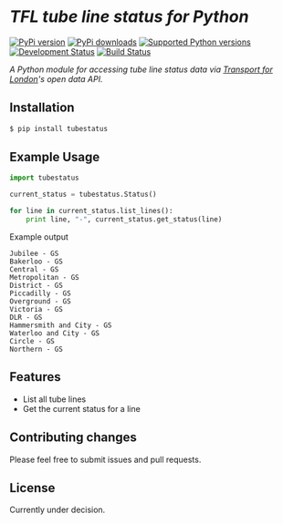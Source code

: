 # _TFL tube line status for Python_
[![PyPi version](https://pypip.in/v/tubestatus/badge.svg?style=flat)](https://pypi.python.org/pypi/tubestatus/)
[![PyPi downloads](https://pypip.in/d/tubestatus/badge.svg?style=flat)](https://pypi.python.org/pypi/tubestatus/)
[![Supported Python versions](https://pypip.in/py_versions/tubestatus/badge.svg?style=flat)](https://pypi.python.org/pypi/tubestatus/)
[![Development Status](https://pypip.in/status/tubestatus/badge.svg?style=flat)](https://pypi.python.org/pypi/tubestatus/)
[![Build Status](https://travis-ci.org/jacobtomlinson/tube-status.svg?branch=master)](https://travis-ci.org/jacobtomlinson/tube-status)


_A Python module for accessing tube line status data via [Transport for London](https://www.tfl.gov.uk/info-for/open-data-users/our-feeds?intcmp=3671#on-this-page-1)'s open data API._

## Installation

```Bash
$ pip install tubestatus
```

## Example Usage

```Python
import tubestatus

current_status = tubestatus.Status()

for line in current_status.list_lines():
    print line, "-", current_status.get_status(line)

```

Example output
```
Jubilee - GS
Bakerloo - GS
Central - GS
Metropolitan - GS
District - GS
Piccadilly - GS
Overground - GS
Victoria - GS
DLR - GS
Hammersmith and City - GS
Waterloo and City - GS
Circle - GS
Northern - GS

```

## Features
 * List all tube lines
 * Get the current status for a line

## Contributing changes

Please feel free to submit issues and pull requests.

## License

Currently under decision.
